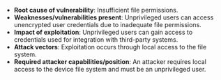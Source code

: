 - **Root cause of vulnerability**: Insufficient file permissions.
- **Weaknesses/vulnerabilities present**: Unprivileged users can access unencrypted user credentials due to inadequate file permissions.
- **Impact of exploitation**: Unprivileged users can gain access to credentials used for integration with third-party systems.
- **Attack vectors**: Exploitation occurs through local access to the file system.
- **Required attacker capabilities/position**: An attacker requires local access to the device file system and must be an unprivileged user.